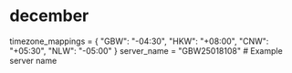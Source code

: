 # december
timezone_mappings = {
    "GBW": "-04:30",
    "HKW": "+08:00",
    "CNW": "+05:30",
    "NLW": "-05:00"
}
server_name = "GBW25018108"  # Example server name
